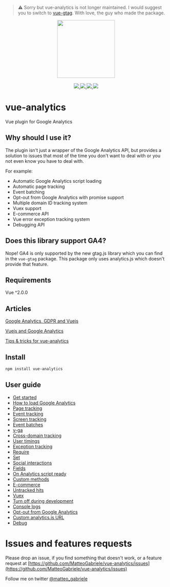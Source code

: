 > :warning: Sorry but vue-analytics is not longer maintained. I would suggest you to switch to [vue-gtag](https://github.com/MatteoGabriele/vue-gtag). With love, the guy who made the package.

<p align="center">
  <img width="180" src="http://i.imgur.com/whvHAT6.png">
  <br>
  <br>
  <a href="https://npm.im/vue-analytics">
    <img src="https://badgen.net/npm/v/vue-analytics">
  </a>
  <a href="https://npm.im/vue-analytics">
    <img src="https://badgen.net/npm/dm/vue-analytics">
  </a>
  <a href="https://travis-ci.org/MatteoGabriele/vue-analytics">
    <img src="https://badgen.net/travis/MatteoGabriele/vue-analytics/master">
  </a>
  <a href="https://bundlephobia.com/result?p=vue-analytics">
    <img src="https://badgen.net/bundlephobia/minzip/vue-analytics">
  </a>
</p>

# vue-analytics

Vue plugin for Google Analytics

## Why should I use it?

The plugin isn't just a wrapper of the Google Analytics API, but provides a solution to issues that most of the time you don't want to deal with or you not even know you have to deal with.

For example:

* Automatic Google Analytics script loading
* Automatic page tracking
* Event batching
* Opt-out from Google Analytics with promise support
* Multiple domain ID tracking system
* Vuex support
* E-commerce API
* Vue error exception tracking system
* Debugging API

## Does this library support GA4?
Nope! GA4 is only supported by the new gtag.js library which you can find in the `vue-gtag` package. 
This package only uses analytics.js which doesn't provide that feature.

## Requirements

Vue ^2.0.0

## Articles

[Google Analytics, GDPR and Vuejs](https://medium.com/@matteo_gabriele/google-analytics-gdpr-and-vuejs-e1bd6affd2b4)

[Vuejs and Google Analytics](https://medium.com/@matteo_gabriele/vuejs-and-google-analytics-689a07e00116)

[Tips & tricks for vue-analytics](https://medium.com/@matteo_gabriele/tips-tricks-for-vue-analytics-87a9d2838915)

## Install

```bash
npm install vue-analytics
```

## User guide

* [Get started](/docs/installation.md)
* [How to load Google Analytics](/docs/script-loader.md)
* [Page tracking](/docs/page-tracking.md)
* [Event tracking](/docs/event-tracking.md)
* [Screen tracking](/docs/screen-tracking.md)
* [Event batches](/docs/batch.md)
* [v-ga](/docs/v-ga.md)
* [Cross-domain tracking](/docs/cross-domain-tracking.md)
* [User timings](/docs/user-timings.md#user-timings)
* [Exception tracking](/docs/exception-tracking.md)
* [Require](/docs/require.md)
* [Set](/docs/set.md)
* [Social interactions](/docs/social-interactions.md)
* [Fields](/docs/fields.md)
* [On Analytics script ready](/docs/when-google-analytics-is-loaded.md)
* [Custom methods](/docs/custom-methods.md)
* [E-commerce](/docs/ecommerce.md)
* [Untracked hits](/docs/untracked-hits.md)
* [Vuex](/docs/vuex.md)
* [Turn off during development](/docs/turn-off-development.md)
* [Console logs](/docs/console-logs.md)
* [Opt-out from Google Analytics](/docs/opt-out.md)
* [Custom analytics.js URL](/docs/custom-analytics.md)
* [Debug](/docs/debug.md)

# Issues and features requests

Please drop an issue, if you find something that doesn't work, or a feature request at [https://github.com/MatteoGabriele/vue-analytics/issues](https://github.com/MatteoGabriele/vue-analytics/issues)

Follow me on twitter [@matteo\_gabriele](https://twitter.com/matteo_gabriele)
